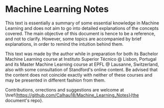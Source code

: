 # Machine Learning Notes

This text is essentially a summary of some essential knowledge in Machine Learning and does not aim to go into detailed explanations of the concepts covered.
The main objective of this document is hence to be a reference, and not to clarify.
However, some topics are accompanied by brief explanations, in order to remind the intuition behind them.

This text was made by the author while in preparation for both its Bachelor Machine Learning course at Instituto Superior Técnico @ Lisbon, Portugal and its Master Machine Learning course at EPFL @ Lausanne, Switzerland, also with some consultation of Standford's online content.
Be advised that the content does not coincide exactly with neither of these courses and may be presented in different fashion from them.

Contributions, orrections and suggestions are welcome at \href{https://github.com/Calhau18/Machine_Learning_Notes}{the document's repo}.
